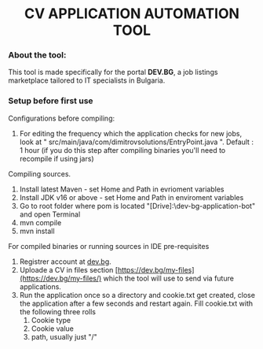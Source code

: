 <h1 align="center">CV APPLICATION AUTOMATION TOOL</h1>

<h3>About the tool:</h3>

This tool is made specifically for the portal **DEV.BG**, a job listings marketplace tailored to IT specialists in Bulgaria.

<h3>Setup before first use</h3>

Configurations before compiling:

1. For editing the frequency which the application checks for new jobs, look at " src/main/java/com/dimitrovsolutions/EntryPoint.java ". Default : 1 hour (if you do this step after compiling binaries you'll need to recompile if using jars)

Compiling sources.

1. Install latest Maven - set Home and Path in evrioment variables
2. Install JDK v16 or above - set Home and Path in enviroment variables
3. Go to root folder where pom is located "[Drive]:\dev-bg-application-bot" and open Terminal
4. mvn compile
5. mvn install

For compiled binaries or running sources in IDE pre-requisites

1. Registrer account at [dev.bg](https://dev.bg/).
2. Uploade a CV in files section [https://dev.bg/my-files](https://dev.bg/my-files/) which the tool will use to send via future applications.
3. Run the application once so a directory and cookie.txt get created, close the application after a few seconds and restart again.
      Fill cookie.txt with the following three rolls
    1. Cookie type
    2. Cookie value
    3.  path, usually just "/"

